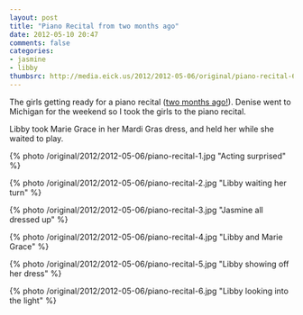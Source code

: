 ```yaml
---
layout: post
title: "Piano Recital from two months ago"
date: 2012-05-10 20:47
comments: false
categories:
- jasmine
- libby
thumbsrc: http://media.eick.us/2012/2012-05-06/original/piano-recital-6.jpg
---
```

The girls getting ready for a piano recital ([two months ago!](http://eick.us/blog/2012/03/31/march-18-recital/)).  Denise went to Michigan for the weekend so I took the girls to the piano recital.

Libby took Marie Grace in her Mardi Gras dress, and held her while she waited to play.



{% photo /original/2012/2012-05-06/piano-recital-1.jpg "Acting surprised" %}




{% photo /original/2012/2012-05-06/piano-recital-2.jpg "Libby waiting her turn" %}




{% photo /original/2012/2012-05-06/piano-recital-3.jpg "Jasmine all dressed up" %}




{% photo /original/2012/2012-05-06/piano-recital-4.jpg "Libby and Marie Grace" %}




{% photo /original/2012/2012-05-06/piano-recital-5.jpg "Libby showing off her dress" %}




{% photo /original/2012/2012-05-06/piano-recital-6.jpg "Libby looking into the light" %}
